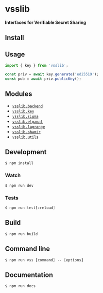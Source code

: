 # vsslib

**Interfaces for Verifiable Secret Sharing**

## Install

## Usage

```js
import { key } from 'vsslib';

const priv = await key.generate('ed25519');
const pub = await priv.publicKey();
```

## Modules

- [`vsslib.backend`](./src/backend)
- [`vsslib.key`](./src/key)
- [`vsslib.sigma`](./src/sigma)
- [`vsslib.elgamal`](./src/elgamal)
- [`vsslib.lagrange`](./src/lagrange)
- [`vsslib.shamir`](./src/shamir)
- [`vsslib.utils`](./src/utils)

## Development

```
$ npm install
```

### Watch

```
$ npm run dev
```

### Tests

```
$ npm run test[:reload]
```

## Build

```
$ npm run build
```

## Command line

```
$ npm run vss [command] -- [options]
```

## Documentation

```
$ npm run docs
```
